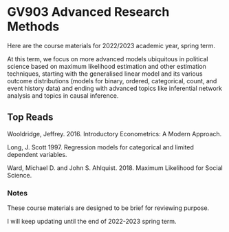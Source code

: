 # GV903 Advanced Research Methods
Here are the course materials for 2022/2023 academic year, spring term.

At this term, we focus on more advanced models ubiquitous in political science based on maximum likelihood estimation and other estimation techniques, starting with the generalised linear model and its various outcome distributions (models for binary, ordered, categorical, count, and event history data) and ending with advanced topics like inferential network analysis and topics in causal inference.

## Top Reads
Wooldridge, Jeffrey. 2016. Introductory Econometrics: A Modern Approach. 

Long, J. Scott 1997. Regression models for categorical and limited dependent variables.

Ward, Michael D. and John S. Ahlquist. 2018. Maximum Likelihood for Social Science.

### Notes
These course materials are designed to be brief for reviewing purpose. 

I will keep updating until the end of 2022-2023 spring term. 

